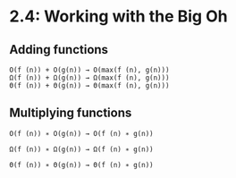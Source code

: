 2.4: Working with the Big Oh
===

Adding functions
---

```
O(f (n)) + O(g(n)) → O(max(f (n), g(n)))  
Ω(f (n)) + Ω(g(n)) → Ω(max(f (n), g(n)))  
Θ(f (n)) + Θ(g(n)) → Θ(max(f (n), g(n)))
```

Multiplying functions
---

```
O(f (n)) ∗ O(g(n)) → O(f (n) ∗ g(n))

Ω(f (n)) ∗ Ω(g(n)) → Ω(f (n) ∗ g(n))

Θ(f (n)) ∗ Θ(g(n)) → Θ(f (n) ∗ g(n))
```
